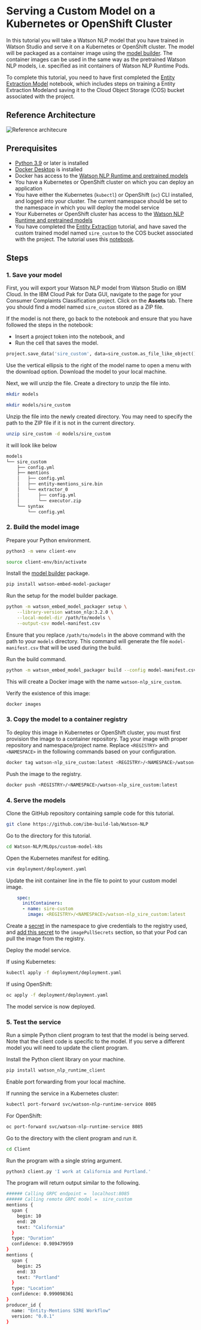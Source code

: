 # Serving a Custom Model on a Kubernetes or OpenShift Cluster

In this tutorial you will take a Watson NLP model that you have trained in Watson Studio and serve it on a Kubernetes or OpenShift cluster. The model will be packaged as a container image using the [model builder](https://github.com/IBM/ibm-watson-embed-model-builder). The container images can be used in the same way as the pretrained Watson NLP models, i.e. specified as init containers of Watson NLP Runtime Pods.

To complete this tutorial, you need to have first completed the [Entity Extraction Model](https://github.com/ibm-build-lab/Watson-NLP/blob/main/ML/Entity-Extraction-Labeled/Train%20Entity%20Extraction%20Model.ipynb) notebook, which includes steps on training a Entity Extraction Modeland saving it to the Cloud Object Storage (COS) bucket associated with the project.

## Reference Architecture

![Reference architecure](Images/ref-arch-custom-models.png)

## Prerequisites

- [Python 3.9](https://www.python.org/downloads/) or later is installed
- [Docker Desktop](https://docs.docker.com/get-docker/) is installed
- Docker has access to the [Watson NLP Runtime and pretrained models](https://github.com/ibm-build-lab/Watson-NLP/blob/main/MLOps/access/README.md#docker)
- You have a Kubernetes or OpenShift cluster on which you can deploy an application
- You have either the Kubernetes (`kubectl`) or OpenShift (`oc`) CLI installed, and logged into your cluster. The current namespace should be set to the namespace in which you will deploy the model service
- Your Kubernetes or OpenShift cluster has access to the [Watson NLP Runtime and pretrained models](https://github.com/ibm-build-lab/Watson-NLP/blob/main/MLOps/access/README.md#kubernetes-and-openshift)
- You have completed the [Entity Extraction](https://techzone.ibm.com/collection/watson-nlp-text-classification#tab-1) tutorial, and have saved the custom trained model named `sire_custom` to the COS bucket associated with the project. The tutorial uses this [notebook]([https://github.com/ibm-build-lab/Watson-NLP/blob/main/ML/Entity-Extraction-Labeled/Train%20Entity%20Extraction%20Model.ipynb](https://github.com/ibm-build-lab/Watson-NLP/blob/main/ML/Entity-Extraction-Labeled/Train%20Entity%20Extraction%20Model.ipynb)).

## Steps

### 1. Save your model

First, you will export your Watson NLP model from Watson Studio on IBM Cloud. In the IBM Cloud Pak for Data GUI, navigate to the page for your Consumer Complaints Classification project. Click on the **Assets** tab. There you should find a model named `sire_custom` stored as a ZIP file.

If the model is not there, go back to the notebook and ensure that you have followed the steps in the notebook:

- Insert a project token into the notebook, and
- Run the cell that saves the model.

```python
project.save_data('sire_custom', data=sire_custom.as_file_like_object(), overwrite=True)
```

Use the vertical ellipsis to the right of the model name to open a menu with the download option. Download the model to your local machine.

Next, we will unzip the file. Create a directory to unzip the file into.

```sh
mkdir models
```

```sh
mkdir models/sire_custom
```

Unzip the file into the newly created directory. You may need to specify the path to the ZIP file if it is not in the current directory.

```sh
unzip sire_custom -d models/sire_custom
```

it will look like below

```sh
models
└── sire_custom
    ├── config.yml
    ├── mentions
    │   ├── config.yml
    │   ├── entity-mentions_sire.bin
    │   └── extractor_0
    │       ├── config.yml
    │       └── executor.zip
    └── syntax
        └── config.yml
```

### 2. Build the model image

Prepare your Python environment.

```sh
python3 -m venv client-env
```

```sh
source client-env/bin/activate
```

Install the [model builder](https://github.com/IBM/ibm-watson-embed-model-builder) package.

```sh
pip install watson-embed-model-packager
```

Run the setup for the model builder package.

```sh
python -m watson_embed_model_packager setup \
    --library-version watson_nlp:3.2.0 \
    --local-model-dir /path/to/models \
    --output-csv model-manifest.csv
```

Ensure that you replace `/path/to/models` in the above command with the path to your `models` directory. This command will generate the file `model-manifest.csv` that will be used during the build.

Run the build command.

```sh
python -m watson_embed_model_packager build --config model-manifest.csv
```

This will create a Docker image with the name `watson-nlp_sire_custom`.

Verify the existence of this image:

```sh
docker images
```

### 3. Copy the model to a container registry

To deploy this image in Kubernetes or OpenShift cluster, you must first provision the image to a container repository. Tag your image with proper repository and namespace/project name. Replace `<REGISTRY>` and `<NAMESPACE>` in the following commands based on your configuration.

```sh
docker tag watson-nlp_sire_custom:latest <REGISTRY>/<NAMESPACE>/watson-nlp_sire_custom:latest
```

Push the image to the registry.

```sh
docker push <REGISTRY>/<NAMESPACE>/watson-nlp_sire_custom:latest
```

### 4. Serve the models

Clone the GitHub repository containing sample code for this tutorial.

```sh
git clone https://github.com/ibm-build-lab/Watson-NLP
```

Go to the directory for this tutorial.

```sh
cd Watson-NLP/MLOps/custom-model-k8s
```

Open the Kubernetes manifest for editing.

```sh
vim deployment/deployment.yaml
```

Update the init container line in the file to point to your custom model image.

```yaml
    spec:
      initContainers:
      - name: sire-custom
        image: <REGISTRY>/<NAMESPACE>/watson-nlp_sire_custom:latest
```

Create a [secret](https://kubernetes.io/docs/tasks/configure-pod-container/pull-image-private-registry/#registry-secret-existing-credentials) in the namespace to give credentials to the registry used, and [add this secret](https://kubernetes.io/docs/tasks/configure-pod-container/pull-image-private-registry/#create-a-pod-that-uses-your-secret) to the `imagePullSecrets` section, so that your Pod can pull the image from the registry.

Deploy the model service.

If using Kubernetes:

```sh
kubectl apply -f deployment/deployment.yaml
```

If using OpenShift:

```sh
oc apply -f deployment/deployment.yaml
```

The model service is now deployed.

### 5. Test the service

Run a simple Python client program to test that the model is being served. Note that the client code is specific to the model. If you serve a different model you will need to update the client program.

Install the Python client library on your machine.

```sh
pip install watson_nlp_runtime_client
```

Enable port forwarding from your local machine.

If running the service in a Kubernetes cluster:

```sh
kubectl port-forward svc/watson-nlp-runtime-service 8085
```

For OpenShift:

```sh
oc port-forward svc/watson-nlp-runtime-service 8085
```

Go to the directory with the client program and run it.

```sh
cd Client
```

Run the program with a single string argument.

```sh
python3 client.py 'I work at California and Portland.'
```

The program will return output similar to the following.

```sh
###### Calling GRPC endpoint =  localhost:8085
###### Calling remote GRPC model =  sire_custom
mentions {
  span {
    begin: 10
    end: 20
    text: "California"
  }
  type: "Duration"
  confidence: 0.989479959
}
mentions {
  span {
    begin: 25
    end: 33
    text: "Portland"
  }
  type: "Location"
  confidence: 0.999098361
}
producer_id {
  name: "Entity-Mentions SIRE Workflow"
  version: "0.0.1"
}
```
